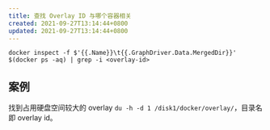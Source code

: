 ```yaml
---
title: 查找 Overlay ID 与哪个容器相关
created: 2021-09-27T13:14:44+0800
updated: 2021-09-27T13:14:44+0800
---
```



<!-- {% raw %} -->
`docker inspect -f $'{{.Name}}\t{{.GraphDriver.Data.MergedDir}}' $(docker ps -aq) | grep -i <overlay-id>`
<!-- {% endraw %} -->

## 案例

找到占用硬盘空间较大的 overlay `du -h -d 1 /disk1/docker/overlay/`，目录名即 overlay id。

